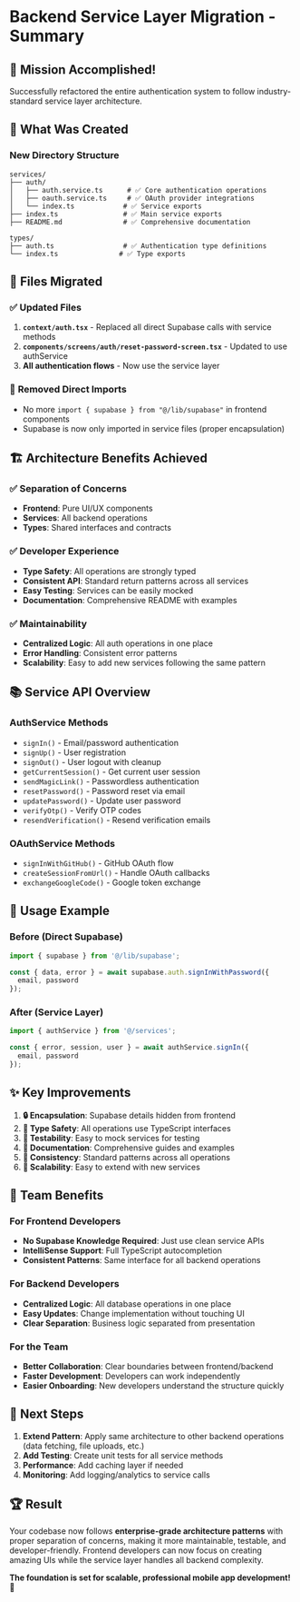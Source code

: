 # Backend Service Layer Migration - Summary

## 🎯 **Mission Accomplished!**

Successfully refactored the entire authentication system to follow industry-standard service layer architecture.

## 📁 **What Was Created**

### New Directory Structure
```
services/
├── auth/
│   ├── auth.service.ts      # ✅ Core authentication operations
│   ├── oauth.service.ts     # ✅ OAuth provider integrations  
│   └── index.ts            # ✅ Service exports
├── index.ts                # ✅ Main service exports
├── README.md               # ✅ Comprehensive documentation

types/
├── auth.ts                 # ✅ Authentication type definitions
└── index.ts               # ✅ Type exports
```

## 🔄 **Files Migrated**

### ✅ Updated Files
1. **`context/auth.tsx`** - Replaced all direct Supabase calls with service methods
2. **`components/screens/auth/reset-password-screen.tsx`** - Updated to use authService
3. **All authentication flows** - Now use the service layer

### 🚫 **Removed Direct Imports**
- No more `import { supabase } from "@/lib/supabase"` in frontend components
- Supabase is now only imported in service files (proper encapsulation)

## 🏗️ **Architecture Benefits Achieved**

### ✅ Separation of Concerns
- **Frontend**: Pure UI/UX components
- **Services**: All backend operations
- **Types**: Shared interfaces and contracts

### ✅ Developer Experience
- **Type Safety**: All operations are strongly typed
- **Consistent API**: Standard return patterns across all services
- **Easy Testing**: Services can be easily mocked
- **Documentation**: Comprehensive README with examples

### ✅ Maintainability
- **Centralized Logic**: All auth operations in one place
- **Error Handling**: Consistent error patterns
- **Scalability**: Easy to add new services following the same pattern

## 📚 **Service API Overview**

### AuthService Methods
- `signIn()` - Email/password authentication
- `signUp()` - User registration
- `signOut()` - User logout with cleanup
- `getCurrentSession()` - Get current user session
- `sendMagicLink()` - Passwordless authentication
- `resetPassword()` - Password reset via email
- `updatePassword()` - Update user password
- `verifyOtp()` - Verify OTP codes
- `resendVerification()` - Resend verification emails

### OAuthService Methods
- `signInWithGitHub()` - GitHub OAuth flow
- `createSessionFromUrl()` - Handle OAuth callbacks
- `exchangeGoogleCode()` - Google token exchange

## 🎨 **Usage Example**

### Before (Direct Supabase)
```typescript
import { supabase } from '@/lib/supabase';

const { data, error } = await supabase.auth.signInWithPassword({
  email, password
});
```

### After (Service Layer)
```typescript
import { authService } from '@/services';

const { error, session, user } = await authService.signIn({ 
  email, password 
});
```

## ✨ **Key Improvements**

1. **🔒 Encapsulation**: Supabase details hidden from frontend
2. **📝 Type Safety**: All operations use TypeScript interfaces
3. **🧪 Testability**: Easy to mock services for testing
4. **📖 Documentation**: Comprehensive guides and examples
5. **🔄 Consistency**: Standard patterns across all operations
6. **🚀 Scalability**: Easy to extend with new services

## 🎯 **Team Benefits**

### For Frontend Developers
- **No Supabase Knowledge Required**: Just use clean service APIs
- **IntelliSense Support**: Full TypeScript autocompletion
- **Consistent Patterns**: Same interface for all backend operations

### For Backend Developers
- **Centralized Logic**: All database operations in one place
- **Easy Updates**: Change implementation without touching UI
- **Clear Separation**: Business logic separated from presentation

### For the Team
- **Better Collaboration**: Clear boundaries between frontend/backend
- **Faster Development**: Developers can work independently
- **Easier Onboarding**: New developers understand the structure quickly

## 🚀 **Next Steps**

1. **Extend Pattern**: Apply same architecture to other backend operations (data fetching, file uploads, etc.)
2. **Add Testing**: Create unit tests for all service methods
3. **Performance**: Add caching layer if needed
4. **Monitoring**: Add logging/analytics to service calls

## 🏆 **Result**

Your codebase now follows **enterprise-grade architecture patterns** with proper separation of concerns, making it more maintainable, testable, and developer-friendly. Frontend developers can now focus on creating amazing UIs while the service layer handles all backend complexity.

**The foundation is set for scalable, professional mobile app development!** 🎉
